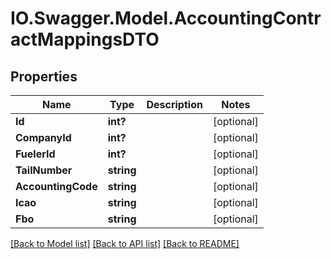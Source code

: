 # IO.Swagger.Model.AccountingContractMappingsDTO
## Properties

Name | Type | Description | Notes
------------ | ------------- | ------------- | -------------
**Id** | **int?** |  | [optional] 
**CompanyId** | **int?** |  | [optional] 
**FuelerId** | **int?** |  | [optional] 
**TailNumber** | **string** |  | [optional] 
**AccountingCode** | **string** |  | [optional] 
**Icao** | **string** |  | [optional] 
**Fbo** | **string** |  | [optional] 

[[Back to Model list]](../README.md#documentation-for-models) [[Back to API list]](../README.md#documentation-for-api-endpoints) [[Back to README]](../README.md)

